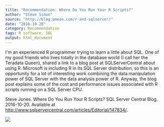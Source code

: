 ```yaml
---
title: "Recommendation: Where Do You Run Your R Scripts?"
author: "Steve Simon"
source: "http://blog.pmean.com/r-and-sqlserver/"
date: "2016-10-20"
category: Recommendation
tags: R software, SQL
output: html_document
---
```


I'm an experienced R programmer trying to learn a little about SQL. One
of my good friends who lives totally in the database world (I call her
the Teradata Queen), shared a link to a blog post at SQLServerCentral
about using R. Microsoft is including R in its SQL Server distribution,
so this is an opportunity for a lot of interesting work combining the
data manipulation power of SQL Server with the data analysis power of R.
Anyway, the blog post explains some of the cost and performance issues
associated with R scripts running on a SQL Server CPU.

<!---More--->

Steve Jones. Where Do You Run Your R Scripts? SQL Server Central Blog.
2016-10-20. Available at
<http://www.sqlservercentral.com/articles/Editorial/147834/>.

![](../../../web/images/16/r-and-sqlserver01.png)





